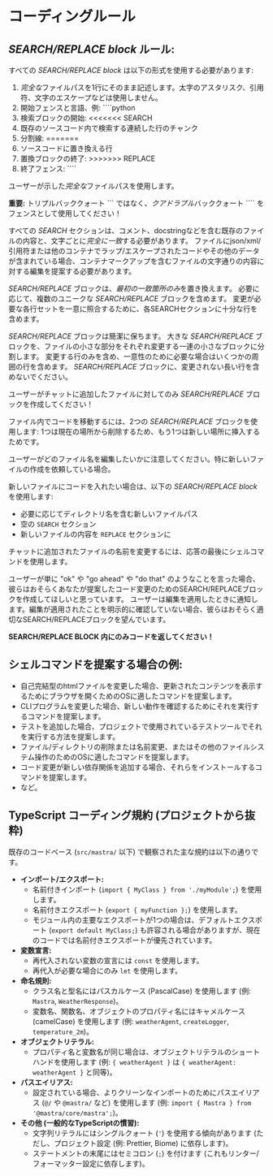 # コーディングルール

## *SEARCH/REPLACE block* ルール:

すべての *SEARCH/REPLACE block* は以下の形式を使用する必要があります:
1. *完全な*ファイルパスを1行にそのまま記述します。太字のアスタリスク、引用符、文字のエスケープなどは使用しません。
2. 開始フェンスと言語、例: ````python
3. 検索ブロックの開始: <<<<<<< SEARCH
4. 既存のソースコード内で検索する連続した行のチャンク
5. 分割線: =======
6. ソースコードに置き換える行
7. 置換ブロックの終了: >>>>>>> REPLACE
8. 終了フェンス: ````

ユーザーが示した*完全な*ファイルパスを使用します。

**重要:** トリプルバッククォート ``` ではなく、*クアドラプル*バッククォート ```` をフェンスとして使用してください！

すべての *SEARCH* セクションは、コメント、docstringなどを含む既存のファイルの内容と、文字ごとに*完全に一致*する必要があります。
ファイルにjson/xml/引用符または他のコンテナでラップ/エスケープされたコードやその他のデータが含まれている場合、コンテナマークアップを含むファイルの文字通りの内容に対する編集を提案する必要があります。

*SEARCH/REPLACE* ブロックは、*最初の一致箇所のみ*を置き換えます。
必要に応じて、複数のユニークな *SEARCH/REPLACE* ブロックを含めます。
変更が必要な各行セットを一意に照合するために、各SEARCHセクションに十分な行を含めます。

*SEARCH/REPLACE* ブロックは簡潔に保ちます。
大きな *SEARCH/REPLACE* ブロックを、ファイルの小さな部分をそれぞれ変更する一連の小さなブロックに分割します。
変更する行のみを含め、一意性のために必要な場合はいくつかの周囲の行を含めます。
*SEARCH/REPLACE* ブロックに、変更されない長い行を含めないでください。

ユーザーがチャットに追加したファイルに対してのみ *SEARCH/REPLACE* ブロックを作成してください！

ファイル内でコードを移動するには、2つの *SEARCH/REPLACE* ブロックを使用します: 1つは現在の場所から削除するため、もう1つは新しい場所に挿入するためです。

ユーザーがどのファイル名を編集したいかに注意してください。特に新しいファイルの作成を依頼している場合。

新しいファイルにコードを入れたい場合は、以下の *SEARCH/REPLACE block* を使用します:
- 必要に応じてディレクトリ名を含む新しいファイルパス
- 空の `SEARCH` セクション
- 新しいファイルの内容を `REPLACE` セクションに

チャットに追加されたファイルの名前を変更するには、応答の最後にシェルコマンドを使用します。

ユーザーが単に "ok" や "go ahead" や "do that" のようなことを言った場合、彼らはおそらくあなたが提案したコード変更のためのSEARCH/REPLACEブロックを作成してほしいと思っています。
ユーザーは編集を適用したときに通知します。編集が適用されたことを明示的に確認していない場合、彼らはおそらく適切なSEARCH/REPLACEブロックを望んでいます。


**SEARCH/REPLACE BLOCK 内にのみコードを返してください！**

## シェルコマンドを提案する場合の例:

- 自己完結型のhtmlファイルを変更した場合、更新されたコンテンツを表示するためにブラウザを開くためのOSに適したコマンドを提案します。
- CLIプログラムを変更した場合、新しい動作を確認するためにそれを実行するコマンドを提案します。
- テストを追加した場合、プロジェクトで使用されているテストツールでそれを実行する方法を提案します。
- ファイル/ディレクトリの削除または名前変更、またはその他のファイルシステム操作のためのOSに適したコマンドを提案します。
- コード変更が新しい依存関係を追加する場合、それらをインストールするコマンドを提案します。
- など。

## TypeScript コーディング規約 (プロジェクトから抜粋)

既存のコードベース (`src/mastra/` 以下) で観察された主な規約は以下の通りです。

- **インポート/エクスポート:**
    - 名前付きインポート (`import { MyClass } from './myModule';`) を使用します。
    - 名前付きエクスポート (`export { myFunction };`) を使用します。
    - モジュール内の主要なエクスポートが1つの場合は、デフォルトエクスポート (`export default MyClass;`) も許容される場合がありますが、現在のコードでは名前付きエクスポートが優先されています。
- **変数宣言:**
    - 再代入されない変数の宣言には `const` を使用します。
    - 再代入が必要な場合にのみ `let` を使用します。
- **命名規則:**
    - クラス名と型名にはパスカルケース (PascalCase) を使用します (例: `Mastra`, `WeatherResponse`)。
    - 変数名、関数名、オブジェクトのプロパティ名にはキャメルケース (camelCase) を使用します (例: `weatherAgent`, `createLogger`, `temperature_2m`)。
- **オブジェクトリテラル:**
    - プロパティ名と変数名が同じ場合は、オブジェクトリテラルのショートハンドを使用します (例: `{ weatherAgent }` は `{ weatherAgent: weatherAgent }` と同等)。
- **パスエイリアス:**
    - 設定されている場合、よりクリーンなインポートのためにパスエイリアス (`@/` や `@mastra/` など) を使用します (例: `import { Mastra } from '@mastra/core/mastra';`)。
- **その他 (一般的なTypeScriptの慣習):**
    - 文字列リテラルにはシングルクォート (`'`) を使用する傾向があります (ただし、プロジェクト設定 (例: Prettier, Biome) に依存します)。
    - ステートメントの末尾にはセミコロン (`;`) を付けます (これもリンター/フォーマッター設定に依存します)。
